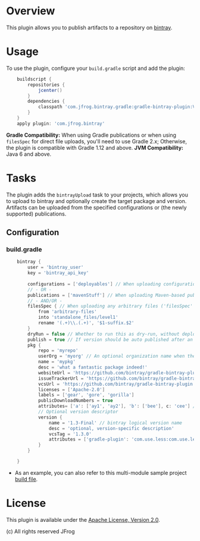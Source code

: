# Overview
This plugin allows you to publish artifacts to a repository on [bintray](https://bintray.com/).

# Usage
To use the plugin, configure your `build.gradle` script and add the plugin:
```groovy
    buildscript {
        repositories {
            jcenter()
        }
        dependencies {
            classpath 'com.jfrog.bintray.gradle:gradle-bintray-plugin:VERSION'
        }
    }
    apply plugin: 'com.jfrog.bintray'
```

**Gradle Compatibility:**
When using Gradle publications or when using `filesSpec` for direct file uploads, you'll need to use Gradle 2.x; Otherwise, the plugin is compatible with Gradle 1.12 and above.
 **JVM Compatibility:**
Java 6 and above.

# Tasks
The plugin adds the `bintrayUpload` task to your projects, which allows you to upload to bintray and optionally create
the target package and version.
Artifacts can be uploaded from the specified configurations or (the newly supported) publications.

## Configuration

### build.gradle
```groovy
    bintray {
        user = 'bintray_user'
        key = 'bintray_api_key'
        
        configurations = ['deployables'] // When uploading configuration files
        // - OR -
        publications = ['mavenStuff'] // When uploading Maven-based publication files
        // - AND/OR -
        filesSpec { // When uploading any arbitrary files ('filesSpec' is a standard Gradle CopySpec)
            from 'arbitrary-files'
            into 'standalone_files/level1'
            rename '(.+)\\.(.+)', '$1-suffix.$2'
        }
        dryRun = false // Whether to run this as dry-run, without deploying
        publish = true // If version should be auto published after an upload
        pkg {
            repo = 'myrepo'
            userOrg = 'myorg' // An optional organization name when the repo belongs to one of the user's orgs
            name = 'mypkg'
            desc = 'what a fantastic package indeed!'
            websiteUrl = 'https://github.com/bintray/gradle-bintray-plugin'
            issueTrackerUrl = 'https://github.com/bintray/gradle-bintray-plugin/issues'
            vcsUrl = 'https://github.com/bintray/gradle-bintray-plugin.git'
            licenses = ['Apache-2.0']
            labels = ['gear', 'gore', 'gorilla']
            publicDownloadNumbers = true
            attributes= ['a': ['ay1', 'ay2'], 'b': ['bee'], c: 'cee'] //Optional package-level attributes
            // Optional version descriptor
            version {
                name = '1.3-Final' // bintray logical version name
                desc = 'optional, version-specific description'
                vcsTag = '1.3.0'
                attributes = ['gradle-plugin': 'com.use.less:com.use.less.gradle:gradle-useless-plugin'] //Optional version-level attributes
            }
        }

    }
```
* As an example, you can also refer to this multi-module sample project [build file](https://github.com/bintray/bintray-examples/blob/master/gradle-multi-example/build.gradle).

# License
This plugin is available under the [Apache License, Version 2.0](http://www.apache.org/licenses/LICENSE-2.0).

(c) All rights reserved JFrog
